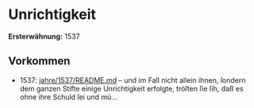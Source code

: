 # Unrichtigkeit

**Ersterwähnung:** 1537

## Vorkommen
- 1537: [jahre/1537/README.md](../jahre/1537/README.md) – und im Fall nicht allein ihnen, ſondern dem ganzen Stifte
einige Unrichtigkeit erfolgte, tröſten ſie ſih, daß es ohne
ihre Schuld ſei und mü...

